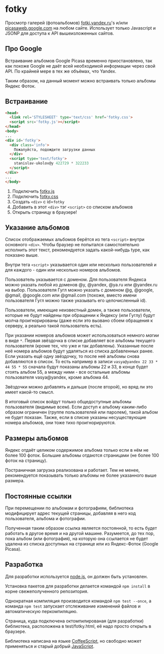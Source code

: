 # fotky

Просмотр галерей (фотоальбомов)
[fotki.yandex.ru](http://fotki.yandex.ru/)'s и/или
[picasaweb.google.com](https://picasaweb.google.com)
на любом сайте. Использует только Javascript и JSONP для доступа к API
вышеизложенных сайтов.

## Про Google

Встраивание альбомов Google Picasa временно приостановлено,
так как похоже Google не даёт всей необходимой информации через свой API.
По крайней мере в тех же объёмах, что Yandex.

Таким образом, на данный момент можно встраивать только альбомы Яндекс Фоток.

## Встраивание

``` html
<head>
  <link rel='STYLESHEET' type='text/css' href='fotky.css'>
  <script src='fotky.js'></script>
</head>
<body>
...
<div id='fotky'>
  <div class='info'>
    Пожалуйста, подождите загрузки данных
  </div>
  <script type='text/fotky'>
    stanislav-ukolov@y 422729 * 322233
  </script>
</div>
...
</body>
```

1. Подключить [fotky.js](/fotky.js)
1. Подключить [fotky.css](/test/fotky.css)
1. Создать `<div>` с id=`fotky`
1. Добавить в этот `<div>` тэг `<script>` со списком альбомов
1. Открыть страницу в браузере!

## Указание альбомов

Список отображаемых альбомов берётся из тега `<script>` внутри основного `<div>`.
Чтобы браузер не попытался самостоятельно исполнить этот текст, рекомендуется задать
какой-нибудь type, как показано выше.

Внутри тега `<script>` указывается один или несколько пользователей
и для каждого - один или несколько номеров альбомов.

Пользователь указывается с доменом. Для пользователя Яндекса можно указать любой из доменов
@y, @yandex, @ya.ru или @yandex.ru на выбор. Пользователя Гугл можно указать с доменом
@g, @google, @gmail, @google.com или @gmail.com
(похоже, вместо имени пользователя Гугл можно также указывать его целочисленный id).

Пользователи, имеющие неизвестный домен, а также пользователи, которые не будут
найдены при обращении к Яндексу (или Гуглу) будут молча проигнорированы
(даже если это вызвано сбоем обращения к серверу, а реально такой пользователь есть).

При указании номеров альбомов может использоваться немного _магии_ в виде `*`.
Первая звёздочка в списке добавляет все альбомы текущего пользователя
(кроме тех, что уже и так добавлены). Указанные после неё номера альбомов будут
удаляться из списка добавленных ранее. Если указать ещё одну звёздочку, то после неё
альбомы снова добавляются в список. То есть например в записи
`vasya@yandex 22 33 * 44 55 * 55` сначала будут показаны альбомы 22 и 33,
в конце будет стоять альбом 55, а между ними - все остальные альбомы пользователя
vasya@yandex, кроме альбома 44.

Звёздочки можно добавлять и дальше (после второй), но вряд ли это имеет какой-то смысл.

В итоговый список войдут только общедоступные альбомы пользователя (видимые всем).
Если доступ к альбому каким-либо образом ограничен (группе пользователей или паролем),
такой альбом не будет показан. Также, если в списке указаны несуществующие номера альбомов,
они тоже тихо проигнорируются.

## Размеры альбомов

Яндекс отдаёт целиком содержимое альбома только если в нём не более 100 фоток.
Большие альбомы отдаются страницами (не более 100 фоток на страницу).

Постраничная загрузка реализована и работает. Тем не менее, рекомендуется показывать
только альбомы не более указанного выше размера.

## Постоянные ссылки

При перемещении по альбомам и фотографиям, библиотека модифицирует адрес текущей страницы,
добавляя в него код пользователя, альбома и фотографии.

Полученная таким образом ссылка является постоянной, то есть будет работать в другое время и на другой
машине. Разумеется, до тех пор, пока альбом (или фотография), на которую она ссылается не будет
удалена из списка доступных на странице или из Яндекс-Фоток (Google Picasa).

## Разработка

Для разработки используется [node.js](http://nodejs.org/), он должен быть установлен.

Установка пакетов для разработки делается командой `npm install` в корне свежеполученного репозитория.

Однократная компиляция производится командой `npm test --once`,
а команда `npm test` запускает отслеживание изменений файлов и автоматическую перкомпиляцию.

Страница, куда подключена октомпилированая (для разработки) библиотека, расположена в test/fotky.html,
её надо просто открыть в браузере.

Библиотека написана на языке [CoffeeScript](http://coffeescript.org/),
но свободно может применяться и старый добрый [JavaScript](http://ru.wikipedia.org/wiki/JavaScript).
